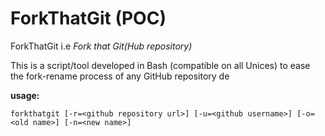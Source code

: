 # ForkThatGit (POC)

ForkThatGit i.e _Fork that Git(Hub repository)_

This is a script/tool developed in Bash (compatible on all Unices) to ease the fork-rename process of any GitHub repository de

**usage:**

`forkthatgit [-r=<github repository url>] [-u=<github username>] [-o=<old name>] [-n=<new name>]`
